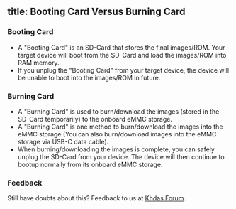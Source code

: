 title: Booting Card Versus Burning Card
---

### Booting Card
* A "Booting Card" is an SD-Card that stores the final images/ROM. Your target device will boot from the SD-Card and load the images/ROM into RAM memory.
* If you unplug the "Booting Card" from your target device, the device will be unable to boot into the images/ROM in future.

### Burning Card
* A "Burning Card" is used to burn/download the images (stored in the SD-Card temporarily) to the onboard eMMC storage.
* A "Burning Card" is one method to burn/download the images into the eMMC storage (You can also burn/download images into the eMMC storage via USB-C data cable).
* When burning/downloading the images is complete, you can safely unplug the SD-Card from your device. The device will then continue to bootup normally from its onboard eMMC storage.

### Feedback
Still have doubts about this? Feedback to us at [Khdas Forum](http://forum.OS-Q.com/).
